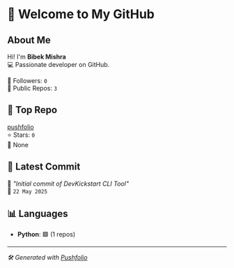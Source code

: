# 👋 Welcome to My GitHub

## About Me
Hi! I'm **Bibek Mishra**  
💻 Passionate developer on GitHub.

👥 Followers: `0`  
📂 Public Repos: `3`


## 🚀 Top Repo
[pushfolio](https://github.com/gitbibekmishra/pushfolio)  
⭐ Stars: `0`  
📄 None



## 📌 Latest Commit
📝 _"Initial commit of DevKickstart CLI Tool"_  
📅 `22 May 2025`



## 📊 Languages

- **Python**: 🟩 (1 repos)





---

_🛠️ Generated with [Pushfolio](https://github.com/gitbibekmishra/pushfolio)_